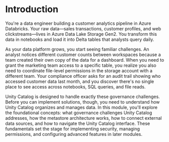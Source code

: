 # Introduction

You're a data engineer building a customer analytics pipeline in Azure Databricks. Your raw data—sales transactions, customer profiles, and web clickstreams—lives in Azure Data Lake Storage Gen2. You transform this data in notebooks and load it into Delta tables that analysts query daily.

As your data platform grows, you start seeing familiar challenges. An analyst notices different customer counts between workspaces because a team created their own copy of the data for a dashboard. When you need to grant the marketing team access to a specific table, you realize you also need to coordinate file-level permissions in the storage account with a different team. Your compliance officer asks for an audit trail showing who accessed customer data last month, and you discover there's no single place to see access across notebooks, SQL queries, and file reads.

Unity Catalog is designed to handle exactly these governance challenges. Before you can implement solutions, though, you need to understand how Unity Catalog organizes and manages data. In this module, you'll explore the foundational concepts: what governance challenges Unity Catalog addresses, how the metastore architecture works, how to connect external data sources, and how to navigate the Unity Catalog interface. These fundamentals set the stage for implementing security, managing permissions, and configuring advanced features in later modules.
